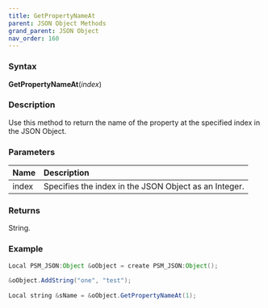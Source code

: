```yaml
---
title: GetPropertyNameAt
parent: JSON Object Methods
grand_parent: JSON Object
nav_order: 160
---
```


### [](#header-3)Syntax

**GetPropertyNameAt**(_index_)

### [](#header-3)Description

Use this method to return the name of the property at the specified index in the JSON Object.

### [](#header-3)Parameters

| Name           | Description                                                                    |
|:---------------|:-------------------------------------------------------------------------------|
| index          | Specifies the index in the JSON Object as an Integer.                          |


### [](#header-3)Returns

String.

### [](#header-3)Example

```java
Local PSM_JSON:Object &oObject = create PSM_JSON:Object();
   
&oObject.AddString("one", "test");
   
Local string &sName = &oObject.GetPropertyNameAt(1);
```
